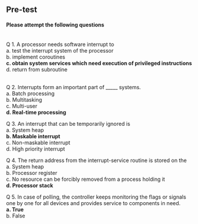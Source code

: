 ## <b> Pre-test</b>
#### Please attempt the following questions

<br>
Q 1. A processor needs software interrupt to<br>
a. test the interrupt system of the processor<br>
b. implement coroutines<br>
<b>c. obtain system services which need execution of privileged instructions</b><br>
d. return from subroutine<br><br>

Q 2. Interrupts form an important part of _____ systems.<br>
a. Batch processing<br>
b. Multitasking<br>
c. Multi-user<br>
<b>d. Real-time processing</b><br>

Q 3. An interrupt that can be temporarily ignored is<br>
a. System heap<br>
<b>b. Maskable interrupt</b><br>
c. Non-maskable interrupt<br>
d. High priority interrupt<br>

Q 4. The return address from the interrupt-service routine is stored on the<br>
a. System heap<br>
b. Processor register<br>
c. No resource can be forcibly removed from a process holding it<br>
<b>d. Processor stack</b><br>

Q 5. In case of polling, the controller keeps monitoring the flags or signals one by one for all devices and provides service to components in need.<br>
<b>a. True</b><br>
b. False<br>
